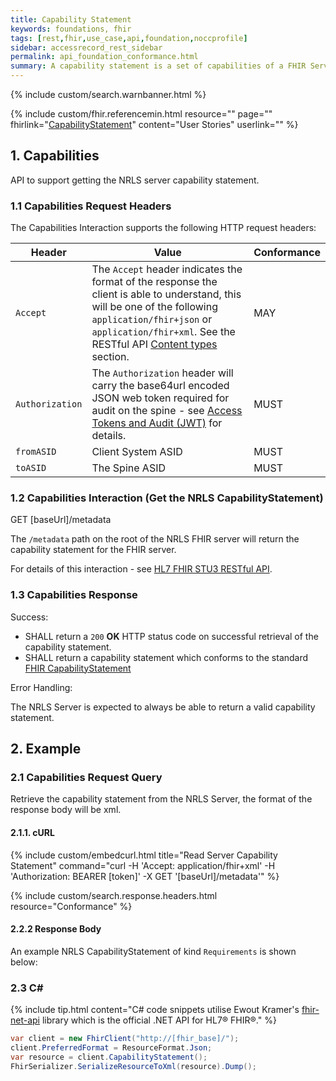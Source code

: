 ```yaml
---
title: Capability Statement
keywords: foundations, fhir
tags: [rest,fhir,use_case,api,foundation,noccprofile]
sidebar: accessrecord_rest_sidebar
permalink: api_foundation_conformance.html
summary: A capability statement is a set of capabilities of a FHIR Server that may be used as a statement of actual server functionality or a statement of required or desired server implementation.
---
```


{% include custom/search.warnbanner.html %}

{% include custom/fhir.referencemin.html resource="" page="" fhirlink="[CapabilityStatement](http://www.http://hl7.org/fhir/STU3/capabilitystatement.html)" content="User Stories" userlink="" %}


## 1. Capabilities ##

API to support getting the NRLS server capability statement.

<!--Alternatively, a HTTP OPTIONS request against the root of the FHIR server will also return the conformance profile:-->

<!--<div markdown="span" class="alert alert-success" role="alert">-
OPTIONS [baseUrl]/</div>-->

### 1.1 Capabilities Request Headers ###

The Capabilities Interaction supports the following HTTP request headers:


| Header               | Value |Conformance |
|----------------------|-------|-------|
| `Accept`      | The `Accept` header indicates the format of the response the client is able to understand, this will be one of the following <code class="highlighter-rouge">application/fhir+json</code> or <code class="highlighter-rouge">application/fhir+xml</code>. See the RESTful API [Content types](development_general_api_guidance.html#content-types) section. | MAY |
| `Authorization`      | The `Authorization` header will carry the base64url encoded JSON web token required for audit on the spine - see [Access Tokens and Audit (JWT)](integration_access_tokens_and_audit_JWT.html) for details. |  MUST |
| `fromASID`           | Client System ASID | MUST |
| `toASID`             | The Spine ASID | MUST |


<!--
| Header               | Value |Conformance |
|----------------------|-------|-------|
| `Accept`      | The `Accept` header indicates the format of the response the client is able to understand, this will be one of the following <code class="highlighter-rouge">application/fhir+json</code> or <code class="highlighter-rouge">application/fhir+xml</code>. See the RESTful API [Content types](development_general_api_guidance.html#content-types) section. | MAY |
| `Authorization`      | The `Authorization` header will carry the base64url encoded JSON web token required for audit on the spine - see [Cross Organisation Audit and Provenance](integration_cross_organisation_audit_and_provenance.html) for details. |  MUST |
| `Ssp-TraceID`        | Client System TraceID (i.e. GUID/UUID). This is a unique ID that the client system should provide. It can be used to identify specific requests when troubleshooting issues with API calls. All calls into the service should have a unique TraceID so they can be uniquely identified later if required. | MUST |
| `Ssp-From`           | Client System ASID | MUST |
| `Ssp-To`             | The Spine ASID | MUST |
| `Ssp-InteractionID`  | `urn:nhs:names:services:nrls:fhir:rest:read:metadata`| MUST |
| `Ssp-Version`  | `1` | MUST |

Note: The Ssp-Version defaults to 1 if not supplied (this is currently the only version of the API). This indicates the major version of the interaction, so when new major releases of this specification are released (for example releases with breaking changes), implementors will need to specify the correct version in this header.
-->

### 1.2 Capabilities Interaction (Get the NRLS CapabilityStatement)  ###

<div markdown="span" class="alert alert-success" role="alert">
GET [baseUrl]/metadata</div>

The `/metadata` path on the root of the NRLS FHIR server will return the capability statement for the FHIR server.

For details of this interaction - see [HL7 FHIR STU3 RESTful API](https://www.hl7.org/fhir/STU3/http.html#capabilities).

<!--All requests SHALL contain a valid ‘Authorization’ header and MAY contain an ‘Accept’ header with at least one of the following application/fhir+json or application/fhir+xml.-->

### 1.3 Capabilities Response ####

Success:

<ul>
  <li>SHALL return a <code class="highlighter-rouge">200</code> <strong>OK</strong> HTTP status code on successful retrieval of the capability statement.</li>
  <li>SHALL return a capability statement which conforms to the standard <a href="http://hl7.org/fhir/STU3/capabilitystatement.html">FHIR CapabilityStatement</a>
</li>
</ul>

Error Handling:

<p>The NRLS Server is expected to always be able to return a valid capability statement.</p>

## 2. Example ##

### 2.1 Capabilities Request Query ###

Retrieve the capability statement from the NRLS Server, the format of the response body will be xml. 

#### 2.1.1. cURL ####

{% include custom/embedcurl.html title="Read Server Capability Statement" command="curl -H 'Accept: application/fhir+xml' -H 'Authorization: BEARER [token]' -X GET '[baseUrl]/metadata'" %}



{% include custom/search.response.headers.html resource="Conformance"  %}

<h4 id="32-response-headers">2.2.2 Response Body</h4>

<!--### 2.2.2 Response Body ###-->

<p>An example NRLS CapabilityStatement of kind <code class="highlighter-rouge">Requirements</code> is shown below:</p>




<script src="https://gist.github.com/swk003/2961c7f768ff4ddc44c483fb6ac80833.js"></script>


<!--<script src="https://gist.github.com/IOPS-DEV/873579911893ce480f15393917812587.js"></script>-->



### 2.3 C# ###

{% include tip.html content="C# code snippets utilise Ewout Kramer's [fhir-net-api](https://github.com/ewoutkramer/fhir-net-api) library which is the official .NET API for HL7&reg; FHIR&reg;." %}

```csharp
var client = new FhirClient("http://[fhir_base]/");
client.PreferredFormat = ResourceFormat.Json;
var resource = client.CapabilityStatement();
FhirSerializer.SerializeResourceToXml(resource).Dump();
```
